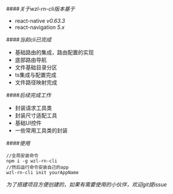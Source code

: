 ####*关于wzl-rn-cli版本基于*
- react-native *v0.63.3*
- react-navigation *5.x*

####*当前cli已完成*
- 基础路由的集成，路由配置的实现
- 底部路由导航
- 文件基础目录分区
- ts集成与配置完成
- 文件路径映射完成

####*后续完成工作*
- 封装请求工具类
- 封装尺寸适配工具
- 基础UI控件
- 一些常用工具类的封装

####*使用*
```
//全局安装命令
npm i -g wzl-rn-cli
//然后运行命令安装自己的app
wzl-rn-cli init yourAppName
```

*为了搭建项目方便创建的，如果有需要使用的小伙伴，欢迎git提issue*